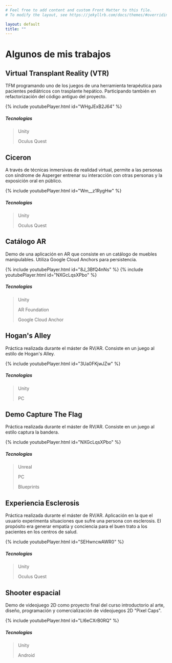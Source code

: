 ```yaml
---
# Feel free to add content and custom Front Matter to this file.
# To modify the layout, see https://jekyllrb.com/docs/themes/#overriding-theme-defaults

layout: default
title: ""
---
```


# Algunos de mis trabajos

## Virtual Transplant Reality (VTR)
TFM programando uno de los juegos de una herramienta terapéutica para pacientes pediátricos con trasplante hepático. Participando también en refactorización del código antiguo del proyecto.

{% include youtubePlayer.html id="WHgJExB2J64" %}

##### Tecnologías
> Unity
> 
> Oculus Quest

## Ciceron
A través de técnicas inmersivas de realidad virtual, permite a las personas con síndrome de Asperger entrenar su interacción con otras personas y la exposición oral en público.

{% include youtubePlayer.html id="Wm__z1RygHw" %}

##### Tecnologías
> Unity
> 
> Oculus Quest

## Catálogo AR
Demo de una aplicación en AR que consiste en un catálogo de muebles manipulables. Utiliza Google Cloud Anchors para persistencia.

{% include youtubePlayer.html id="8J_3BfQ4nNs" %}
{% include youtubePlayer.html id="NXGcLqsXPbo" %}

##### Tecnologías
> Unity
> 
> AR Foundation
> 
> Google Cloud Anchor

## Hogan's Alley
Práctica realizada durante el máster de RV/AR. Consiste en un juego al estilo de Hogan's Alley.

{% include youtubePlayer.html id="3Ua0FKjwJZw" %}

##### Tecnologías
> Unity
> 
> PC

## Demo Capture The Flag
Práctica realizada durante el máster de RV/AR. Consiste en un juego al estilo captura la bandera.

{% include youtubePlayer.html id="NXGcLqsXPbo" %}

##### Tecnologías
> Unreal
> 
> PC
>
> Blueprints

## Experiencia Esclerosis
Práctica realizada durante el máster de RV/AR. Aplicación en la que el usuario experimenta situaciones que sufre una persona con esclerosis. El propósito era generar empatía y conciencia para el buen trato a los pacientes en los centros de salud.

{% include youtubePlayer.html id="SEHwncwAWR0" %}

##### Tecnologías
> Unity
> 
> Oculus Quest

## Shooter espacial
Demo de videojuego 2D como proyecto final del curso introductorio al arte, diseño, programación y comercialización de videojuegos 2D "Pixel Caps".

{% include youtubePlayer.html id="Ll6eCXrB0RQ" %}

##### Tecnologías
> Unity
> 
> Android